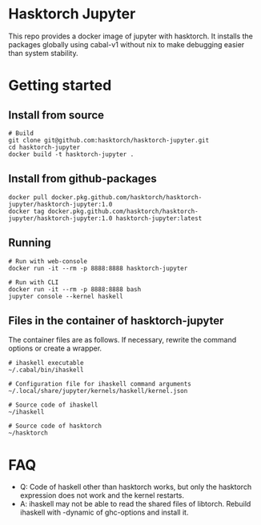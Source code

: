 # Hasktorch Jupyter

This repo provides a docker image of jupyter with hasktorch.
It installs the packages globally using cabal-v1 without nix to make debugging easier than system stability.

# Getting started

## Install from source

```
# Build
git clone git@github.com:hasktorch/hasktorch-jupyter.git
cd hasktorch-jupyter
docker build -t hasktorch-jupyter .
```

## Install from github-packages

```
docker pull docker.pkg.github.com/hasktorch/hasktorch-jupyter/hasktorch-jupyter:1.0
docker tag docker.pkg.github.com/hasktorch/hasktorch-jupyter/hasktorch-jupyter:1.0 hasktorch-jupyter:latest
```

##  Running

```
# Run with web-console
docker run -it --rm -p 8888:8888 hasktorch-jupyter

# Run with CLI
docker run -it --rm -p 8888:8888 bash
jupyter console --kernel haskell
```

## Files in the container of hasktorch-jupyter

The container files are as follows. If necessary, rewrite the command options or create a wrapper.

```
# ihaskell executable
~/.cabal/bin/ihaskell

# Configuration file for ihaskell command arguments
~/.local/share/jupyter/kernels/haskell/kernel.json

# Source code of ihaskell
~/ihaskell

# Source code of hasktorch
~/hasktorch
```

# FAQ

* Q: Code of haskell other than hasktorch works, but only the hasktorch expression does not work and the kernel restarts.
* A: ihaskell may not be able to read the shared files of libtorch. Rebuild ihaskell with -dynamic of ghc-options and install it.
